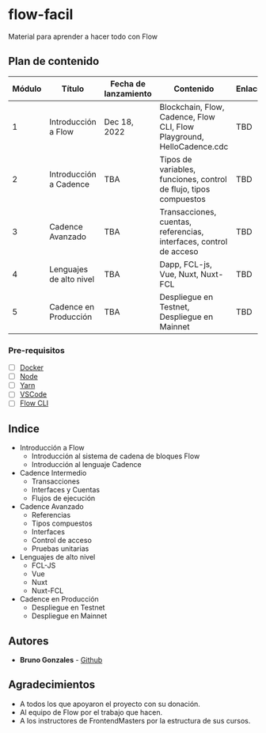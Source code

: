 # flow-facil
Material para aprender a hacer todo con Flow

## Plan de contenido

| Módulo | Título | Fecha de lanzamiento | Contenido | Enlace |
| --- | --- | --- | --- | --- |
| 1 | Introducción a Flow | Dec 18, 2022 | Blockchain, Flow, Cadence, Flow CLI, Flow Playground, HelloCadence.cdc | TBD |
| 2 | Introducción a Cadence | TBA  | Tipos de variables, funciones, control de flujo, tipos compuestos | TBD |
| 3 | Cadence Avanzado | TBA | Transacciones, cuentas, referencias, interfaces, control de acceso | TBD |
| 4 | Lenguajes de alto nivel | TBA | Dapp, FCL-js, Vue, Nuxt, Nuxt-FCL | TBD |
| 5 | Cadence en Producción | TBA | Despliegue en Testnet, Despliegue en Mainnet  | TBD |

### Pre-requisitos

- [ ] [Docker](https://www.docker.com/)
- [ ] [Node](https://nodejs.org/es/)
- [ ] [Yarn](https://yarnpkg.com/)
- [ ] [VSCode](https://code.visualstudio.com/)
- [ ] [Flow CLI](https://developers.flow.com/tools/flow-cli)

## Indice
- Introducción a Flow
  - Introducción al sistema de cadena de bloques Flow
  - Introducción al lenguaje Cadence
- Cadence Intermedio
  - Transacciones
  - Interfaces y Cuentas
  - Flujos de ejecución
- Cadence Avanzado
  - Referencias
  - Tipos compuestos
  - Interfaces
  - Control de acceso
  - Pruebas unitarias
- Lenguajes de alto nivel
  - FCL-JS
  - Vue
  - Nuxt
  - Nuxt-FCL
- Cadence en Producción
  - Despliegue en Testnet
  - Despliegue en Mainnet 

## Autores

- **Bruno Gonzales** - [Github](github.com/vr1eva/)

## Agradecimientos

- A todos los que apoyaron el proyecto con su donación.
- Al equipo de Flow por el trabajo que hacen.
- A los instructores de FrontendMasters por la estructura de sus cursos.
